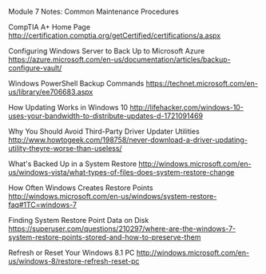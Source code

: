 Module 7 Notes: Common Maintenance Procedures

CompTIA A+ Home Page
http://certification.comptia.org/getCertified/certifications/a.aspx

Configuring Windows Server to Back Up to Microsoft Azure
https://azure.microsoft.com/en-us/documentation/articles/backup-configure-vault/

Windows PowerShell Backup Commands
https://technet.microsoft.com/en-us/library/ee706683.aspx

How Updating Works in Windows 10
http://lifehacker.com/windows-10-uses-your-bandwidth-to-distribute-updates-d-1721091469

Why You Should Avoid Third-Party Driver Updater Utilities
http://www.howtogeek.com/198758/never-download-a-driver-updating-utility-theyre-worse-than-useless/

What's Backed Up in a System Restore
http://windows.microsoft.com/en-us/windows-vista/what-types-of-files-does-system-restore-change

How Often Windows Creates Restore Points
http://windows.microsoft.com/en-us/windows/system-restore-faq#1TC=windows-7

Finding System Restore Point Data on Disk
https://superuser.com/questions/210297/where-are-the-windows-7-system-restore-points-stored-and-how-to-preserve-them

Refresh or Reset Your Windows 8.1 PC
http://windows.microsoft.com/en-us/windows-8/restore-refresh-reset-pc